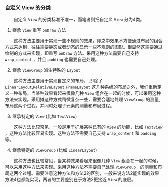 ### 自定义 View 的分类
　　自定义 `View` 的分类标准不唯一，而笔者则把自定义 `View` 分为4类。

  1. 继承 `View` 重写 `onDraw` 方法 <br/>

  　　这种方法主要用于实现一些不规则的效果，即之中效果不方便通过布局的组合方式来达到，往往需要静态或者动态的显示一些不规则的图形。很显然这需要通过绘制的方式来实现，即重写 `onDraw` 方法。采用这种方法需要自己支持 `wrap_content` ，并且 `padding` 也需要自己处理。

  2. 继承 `ViewGroup` 派生特殊的 `Layout`

  　　这种方法主要用于实现自定义的布局， 即除了 `LinearLayout`,`RelativeLayout`,`FrameLayout` 这几种系统的布局之外，我们重新定义一种布局，当某种效果看起来很像几种 `View` 组合在一起的时候，可以采用这种方法来实现。采用摊这种方式稍微复杂一些，需要合适地处理 `ViewGroup` 的测量,布局这两个过程，并同时处理子元素的测量和布局过程。

  3. 继承特定的 `View` (比如 `TextView`)

  　　这种方法比较常见，一般是用于扩展某种已有的 `View` 的功能，比如 `TextView` ，这种方法比较容易实现。这种方法不需要自己支持 `wrap_content` 和 `padding` 等。

  4. 继承特定的 `ViewGroup` (比如 `LinearLayout`)

  　　这种方法也比较常见，当某种效果看起来很像几种 `View` 组合在一起的时候，可以采用这种方法来实现。采用这种方法不需要自己处理 `ViewGroup`　的测量和布局这两个过程。需要注意这种方法和方法2的区别，一般来说方法2能实现的效果方法4也都能实现，两者的主要差别在于方法2更接近 `View` 的底层。　
